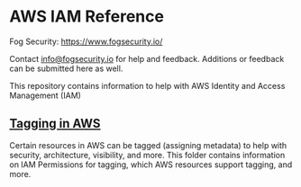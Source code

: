 # AWS IAM Reference

Fog Security: https://www.fogsecurity.io/ 

Contact info@fogsecurity.io for help and feedback. Additions or feedback can be submitted here as well.

This repository contains information to help with AWS Identity and Access Management (IAM)

## [Tagging in AWS](tagging/)

Certain resources in AWS can be tagged (assigning metadata) to help with security, architecture, visibility, and more.  This folder contains information on IAM Permissions for tagging, which AWS resources support tagging, and more.